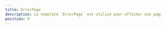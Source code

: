 ```yaml
---
title: ErrorPage
description: Le template `ErrorPage` est utilisé pour afficher une page d'erreur.
position: 9
---
```


<doc-tabs light>

<doc-tab-item label="API">
<doc-api name="error-page"></doc-api>
</doc-tab-item>

</doc-tabs>
